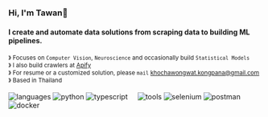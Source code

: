 ###  Hi, I'm Tawan👋

#### I create and automate data solutions from scraping data to building ML pipelines.

<sup>&#12299; Focuses on `Computer Vision`, `Neuroscience` and occasionally build `Statistical Models`</sup>
<br/>
<sup>&#12299; I also build crawlers at [Apify](https://apify.com/)</sup>
<br/>
<sup>&#12299; For resume or a customized solution, please `mail` khochawongwat.kongpana@gmail.com</sup>
<br/>
<sup>&#12299; Based in Thailand</sup>
<br/>
<br/>
![languages](https://img.shields.io/static/v1?label=&message=languages:&color=111&style=flat-square)
![python](https://img.shields.io/static/v1?logo=python&label=&message=python&color=36465D&logoColor=AAA&style=flat-square&link=)
![typescript](https://img.shields.io/static/v1?logo=typescript&label=&message=typescript&color=36465D&logoColor=AAA&style=flat-square&link=)
&nbsp;&nbsp;&nbsp;
![tools](https://img.shields.io/static/v1?label=&message=tools:&color=111&style=flat-square)
![selenium](https://img.shields.io/static/v1?logo=selenium&label=&message=selenium&color=36465D&logoColor=48e1a1&style=flat-square&link=)
![postman](https://img.shields.io/static/v1?logo=postman&label=&message=postman&color=36465D&logoColor=GVWG3&style=flat-square&link=)
![docker](https://img.shields.io/static/v1?logo=docker&label=&message=docker&color=36465D&logoColor=2FACED&style=flat-square&link=)
